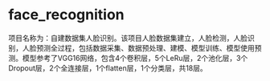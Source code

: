 # face_recognition
项目名称为：自建数据集人脸识别。该项目人脸数据集建立，人脸检测，人脸识别，人脸预测全过程，包括数据采集、数据预处理、建模、模型训练、模型使用预测。模型参考了VGG16网络，包含4个卷积层，5个LeRu层，2个池化层，3个Dropout层，2个全连接层，1个flatten层，1个分类层，共18层。
